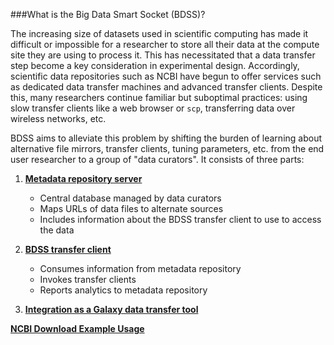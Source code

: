 ###What is the Big Data Smart Socket (BDSS)?

The increasing size of datasets used in scientific computing has made it difficult or impossible for a researcher
to store all their data at the compute site they are using to process it. This has necessitated that a data transfer
step become a key consideration in experimental design. Accordingly, scientific data repositories such as NCBI have
begun to offer services such as dedicated data transfer machines and advanced transfer clients. Despite this,
many researchers continue familiar but suboptimal practices: using slow transfer clients like a web browser or `scp`,
transferring data over wireless networks, etc.

BDSS aims to alleviate this problem by shifting the burden of learning about alternative file mirrors, transfer
clients, tuning parameters, etc. from the end user researcher to a group of "data curators". It consists of three parts:

1. **[Metadata repository server](/metadata_repository/README.md)**
   * Central database managed by data curators
   * Maps URLs of data files to alternate sources
   * Includes information about the BDSS transfer client to use to access the data

2. **[BDSS transfer client](/client/README.md)**
   * Consumes information from metadata repository
   * Invokes transfer clients
   * Reports analytics to metadata repository

3. **[Integration as a Galaxy data transfer tool](/galaxy_tool/README.md)**

**[NCBI Download Example Usage](NCBIExample.md)**

   


